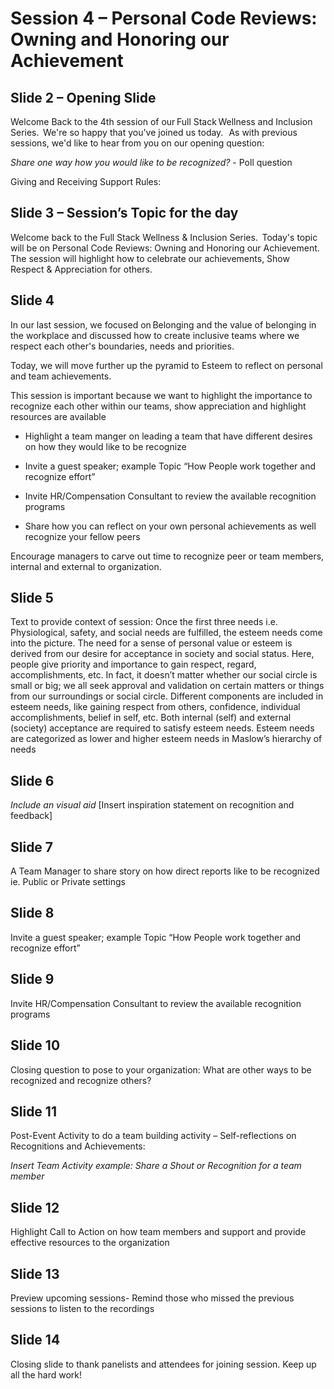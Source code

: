 # Session 4 – Personal Code Reviews: Owning and Honoring our Achievement 

 
## Slide 2 – Opening Slide  

Welcome Back to the 4th session of our Full Stack Wellness and Inclusion Series.  We're so happy that you've joined us today.   As with previous sessions, we'd like to hear from you on our opening question:

_Share one way how you would like to be recognized?_ - Poll question


Giving and Receiving Support Rules:  
 

## Slide 3 – Session’s Topic for the day 

Welcome back to the Full Stack Wellness & Inclusion Series.  Today's topic will be on Personal Code Reviews: Owning and Honoring our Achievement. The session will highlight how to celebrate our achievements, Show Respect & Appreciation for others. 

 
## Slide 4

In our last session, we focused on Belonging and the value of belonging in the workplace and discussed how to create inclusive teams where we respect each other's boundaries, needs and priorities.​ 

Today, we will move further up the pyramid to Esteem to reflect on personal and team achievements​. 

This session is important because we want to highlight the importance to recognize each other within our teams, show appreciation and highlight resources are available 

* Highlight a team manger on leading a team that have different desires on how they would like to be recognize

* Invite a guest speaker; example Topic “How People work together and recognize effort”

* Invite HR/Compensation Consultant to review the available recognition programs

* Share how you can reflect on your own personal achievements as well recognize your fellow peers 

Encourage managers to carve out time to recognize peer or team members, internal and external to organization. 

## Slide 5 

Text to provide context of session: Once the first three needs i.e. Physiological, safety, and social needs are fulfilled, the esteem needs come into the picture. The need for a sense of personal value or esteem is derived from our desire for acceptance in society and social status. Here, people give priority and importance to gain respect, regard, accomplishments, etc. In fact, it doesn’t matter whether our social circle is small or big; we all seek approval and validation on certain matters or things from our surroundings or social circle. Different components are included in esteem needs, like gaining respect from others, confidence, individual accomplishments, belief in self, etc. Both internal (self) and external (society) acceptance are required to satisfy esteem needs. Esteem needs are categorized as lower and higher esteem needs in Maslow’s hierarchy of needs

 
## Slide 6 

_Include an visual aid_ [Insert inspiration statement on recognition and feedback] 

## Slide 7 

A Team Manager to share story on how direct reports like to be recognized ie. Public or Private settings 


## Slide 8

​Invite a guest speaker; example Topic “How People work together and recognize effort”


## Slide 9  

Invite HR/Compensation Consultant to review the available recognition programs

## Slide 10  

Closing question to pose to your organization: What are other ways to be recognized and recognize others? 

## Slide 11 

Post-Event Activity to do a team building activity – Self-reflections on Recognitions and Achievements:

_Insert Team Activity example: Share a Shout or Recognition for a team member_

 
## Slide 12 

Highlight Call to Action on how team members and support and provide effective resources to the organization

 
## Slide 13 

Preview upcoming sessions- Remind those who missed the previous sessions to listen to the recordings 

## Slide 14 

Closing slide to thank panelists and attendees for joining session.   Keep up all the hard work!  
